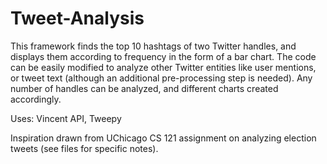 # Tweet-Analysis

This framework finds the top 10 hashtags of two Twitter handles, and displays them according to frequency in the form of a bar chart. The code can be easily modified to analyze other Twitter entities like user mentions, or tweet text (although an additional pre-processing step is needed). Any number of handles can be analyzed, and different charts created accordingly. 

Uses: Vincent API, Tweepy



Inspiration drawn from UChicago CS 121 assignment on analyzing election tweets (see files for specific notes).
